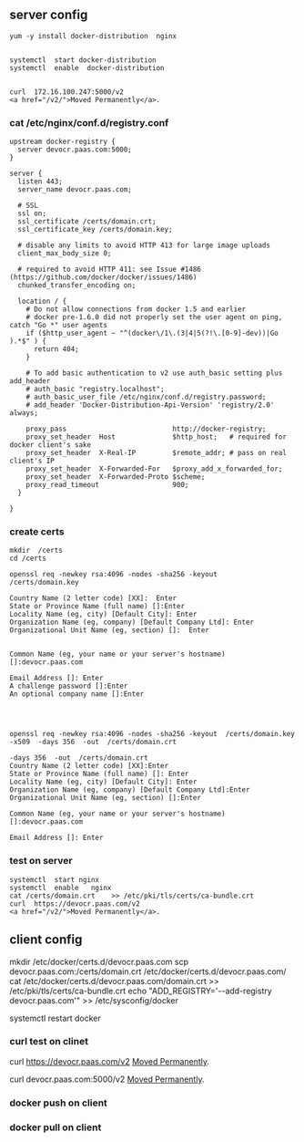 ## server  config

```
yum -y install docker-distribution  nginx


systemctl  start docker-distribution
systemctl  enable  docker-distribution


curl  172.16.100.247:5000/v2
<a href="/v2/">Moved Permanently</a>.
```




### cat /etc/nginx/conf.d/registry.conf

```
upstream docker-registry {  
  server devocr.paas.com:5000;  
}  

server {  
  listen 443;  
  server_name devocr.paas.com;  

  # SSL  
  ssl on;  
  ssl_certificate /certs/domain.crt;  
  ssl_certificate_key /certs/domain.key;  

  # disable any limits to avoid HTTP 413 for large image uploads  
  client_max_body_size 0;  

  # required to avoid HTTP 411: see Issue #1486 (https://github.com/docker/docker/issues/1486)  
  chunked_transfer_encoding on;  

  location / {  
    # Do not allow connections from docker 1.5 and earlier  
    # docker pre-1.6.0 did not properly set the user agent on ping, catch "Go *" user agents  
    if ($http_user_agent ~ "^(docker\/1\.(3|4|5(?!\.[0-9]-dev))|Go ).*$" ) {  
      return 404;  
    }  

    # To add basic authentication to v2 use auth_basic setting plus add_header  
    # auth_basic "registry.localhost";  
    # auth_basic_user_file /etc/nginx/conf.d/registry.password;  
    # add_header 'Docker-Distribution-Api-Version' 'registry/2.0' always;  

    proxy_pass                          http://docker-registry;
    proxy_set_header  Host              $http_host;   # required for docker client's sake  
    proxy_set_header  X-Real-IP         $remote_addr; # pass on real client's IP  
    proxy_set_header  X-Forwarded-For   $proxy_add_x_forwarded_for;  
    proxy_set_header  X-Forwarded-Proto $scheme;  
    proxy_read_timeout                  900;  
  }  

}  

```





### create certs 

```
mkdir  /certs
cd /certs

openssl req -newkey rsa:4096 -nodes -sha256 -keyout   /certs/domain.key

Country Name (2 letter code) [XX]:  Enter
State or Province Name (full name) []:Enter
Locality Name (eg, city) [Default City]: Enter
Organization Name (eg, company) [Default Company Ltd]: Enter
Organizational Unit Name (eg, section) []:  Enter


Common Name (eg, your name or your server's hostname) []:devocr.paas.com

Email Address []: Enter
A challenge password []:Enter
An optional company name []:Enter




openssl req -newkey rsa:4096 -nodes -sha256 -keyout  /certs/domain.key   -x509  -days 356  -out  /certs/domain.crt

-days 356  -out  /certs/domain.crt
Country Name (2 letter code) [XX]:Enter
State or Province Name (full name) []: Enter
Locality Name (eg, city) [Default City]: Enter
Organization Name (eg, company) [Default Company Ltd]:Enter
Organizational Unit Name (eg, section) []:Enter

Common Name (eg, your name or your server's hostname) []:devocr.paas.com

Email Address []: Enter
```

###  test  on  server
```
systemctl  start nginx
systemctl  enable   nginx
cat /certs/domain.crt    >> /etc/pki/tls/certs/ca-bundle.crt
curl  https://devocr.paas.com/v2
<a href="/v2/">Moved Permanently</a>.

```




## client  config

mkdir  /etc/docker/certs.d/devocr.paas.com
scp devocr.paas.com:/certs/domain.crt   /etc/docker/certs.d/devocr.paas.com/
cat /etc/docker/certs.d/devocr.paas.com/domain.crt    >> /etc/pki/tls/certs/ca-bundle.crt
echo "ADD_REGISTRY='--add-registry devocr.paas.com'"   >> /etc/sysconfig/docker



systemctl  restart docker

### curl test on clinet
curl  https://devocr.paas.com/v2
<a href="/v2/">Moved Permanently</a>.


curl  devocr.paas.com:5000/v2
<a href="/v2/">Moved Permanently</a>.


###  docker  push  on  client



###  docker  pull  on  client

















